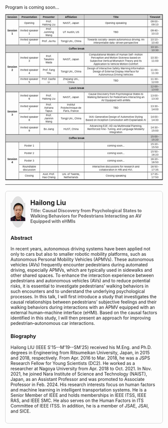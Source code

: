 Program is coming soon...
<div style="font-size:8px;">
<table border="1" cellspacing="0" cellpadding="6" style="border-collapse: collapse; text-align:center; width:100%;">
  <tr style="background-color:lightgrey;">
    <th>Session</th>
    <th>Presentation</th>
    <th>Presenter</th>
    <th>Affiliation</th>
    <th>Title</th>
    <th>Timeslot</th>
  </tr>
  <tr>
    <td rowspan="3"><b>Session 1</b></td>
    <td>Opening</td>
    <td>Prof. Hailong Liu</td>
    <td>NAIST, Japan</td>
    <td>Opening speaking</td>
    <td>09:00-09:10</td>
  </tr>
  <tr>
    <td>Invited speaker 1</td>
    <td>Prof. Junming Wang</td>
    <td>UT Austin, US</td>
    <td>TBD</td>
    <td>09:40-10:10</td>
  </tr>
  <tr>
    <td>Invited speaker 2</td>
    <td>Prof. Jia Hu</td>
    <td>Tongji Uni., China</td>
    <td>Towards socially-aware autonomous driving: An interpretable data-driven perspective</td>
    <td>10:10-10:40</td>
  </tr>
  <tr style="background-color:lightgrey;">
    <td colspan="5"><b>Coffee break</b><td>10:10-10:30</td></td>
  </tr>
  <tr>
    <td rowspan="3"><b>Session 2</b></td>
    <td>Invited speaker 3</td>
    <td>Prof. Takahiro Wada</td>
    <td>NAIST, Japan</td>
    <td>Computational Models of Human Self-motion Perception and Motion Sickness based on Subjective Vertical Mismatch Theory and Its Application to Vehicle Motion Comfort</td>
    <td>10:30-11:00</td>
  </tr>
  <tr>
    <td>Invited speaker 4</td>
    <td>Prof. Fang You</td>
    <td>Tongji Uni., China</td>
    <td>Design of Interactive Safety Warning Information Design of External Display Interface for Autonomous Driving Vehicles</td>
    <td>11:00-11:30</td>
  </tr>
  <tr>
    <td>Invited speaker 5</td>
    <td>Prof. Daofei Li</td>
    <td>Zhejiang Uni., China</td>
    <td>TBD</td>
    <td>11:30-12:00</td>
  </tr>
 <tr style="background-color:lightgrey;">
    <td colspan="5"><b>Lunch break</b><td>12:00-13:00</td></td>
  </tr>
  <tr>
    <td rowspan="4"><b>Session 3</b></td>
    <td>Invited speaker 6</td>
    <td>Prof. Hailong Liu</td>
    <td>NAIST, Japan</td>
    <td>Causal Discovery from Psychological States to Walking Behaviors for Pedestrians Interacting an AV Equipped with eHMIs</td>
    <td>13:00-13:30</td>
  </tr>
  <tr>
    <td>Invited speaker 7</td>
    <td>Prof. Adriana Tapus</td>
    <td>Institut Polytechnique de Paris, France</td>
    <td>TBD</td>
    <td>13:30-14:00</td>
  </tr>
  <tr>
    <td>Invited speaker 8</td>
    <td>Prof. Jianmin Wang</td>
    <td>Tongji Uni., China</td>
    <td>IXAI: Generative Design of Automotive Styling Based on Inception Convolution with Explainable AI</td>
    <td>14:00-14:30</td>
  </tr>
  <tr>
    <td>Invited speaker 9</td>
    <td>Bo Jiang</td>
    <td>HUST, China</td>
    <td>Advancing E2E-AD via Multimodal Planning, Reinforced Fine-Tuning, and Language Modality Integration</td>
    <td>14:30-15:00</td>
  </tr>
 <tr style="background-color:lightgrey;">
    <td colspan="5"><b>Coffee break</b><td>15:00-15:20</td></td>
  </tr>
  <tr>
    <td rowspan="5"><b>Session 4</b></td>
    <td>Poster 1</td>
    <td></td>
    <td></td>
    <td>coming soon...</td>
    <td>15:20-15:50</td>
  </tr>
  <tr>
    <td>Poster 2</td>
    <td></td>
    <td></td>
    <td>coming soon...</td>
    <td>15:50-16:20</td>
  </tr>
  <tr>
    <td>Poster 3</td>
    <td></td>
    <td></td>
    <td>coming soon...</td>
    <td>16:20-16:50</td>
  </tr>
  <tr>
    <td>Roundtable discussion</td>
    <td></td>
    <td></td>
    <td>Interactive discussions for research and collaboration in HRI and HVI.</td>
    <td>16:50-17:35</td>
  </tr>
  <tr>
    <td>Closing</td>
    <td>Asst. Prof. Hao Cheng</td>
    <td>Uni. of Twente, Netherlands</td>
    <td>Closing speaking</td>
    <td>17:35-17:50</td>
  </tr>
</table>
</div>

<hr>
<!-- Speaker 1 -->
<div style="border:1px solid #ccc; border-radius:8px; padding:16px; margin:20px 0;">

  <div style="display:flex; align-items:center; gap:16px;">
    <!-- Profile Photo Placeholder -->
    <div style="width:100px; height:100px; background:#e0e0e0; border-radius:50%; display:flex; align-items:center; justify-content:center; font-size:12px; color:#555;">
      <img src="/assets/committee/Hailong liu.jpg" alt="Hailong Liu" style="width: 150px; height: auto; object-fit: cover; display: block;">
    </div>
    <!-- Name and Title -->
    <div>
      <h2 style="margin:0;">Hailong Liu</h2>
      <h4 style="margin:4px 0; color:#666;">Title: Causal Discovery from Psychological States to Walking Behaviors for Pedestrians Interacting an AV Equipped with eHMIs</h4>
    </div>
  </div>

  <!-- Abstract -->
  <div style="margin-top:16px;">
    <h3>Abstract</h3>
    <p>
In recent years, autonomous driving systems have been applied not only to cars but also to smaller robotic mobility platforms, such as Autonomous Personal Mobility Vehicles (APMVs). These autonomous vehicles (AVs) frequently encounter pedestrians during automated driving, especially APMVs, which are typically used in sidewalks and other shared spaces. To enhance the interaction experience between pedestrians and autonomous vehicles (AVs) and to reduce potential risks, it is essential to investigate pedestrians’ walking behaviors in such encounters and to understand the underlying psychological processes. In this talk, I will first introduce a study that investigates the causal relationships between pedestrians’ subjective feelings and their walking behaviors during interactions with an APMV equipped with an external human–machine interface (eHMI). Based on the causal factors identified in this study, I will then present an approach for improving pedestrian–autonomous car interactions.
    </p>
  </div>

  <!-- Bibliography -->
  <div style="margin-top:16px;">
    <h3>Biography</h3>
    <p>
      Hailong LIU (IEEE S'15--M'19--SM'25) received his M.Eng. and Ph.D. degrees in Engineering from Ritsumeikan University, Japan, in 2015 and 2018, respectively. From Apr. 2016 to Mar. 2018, he was a JSPS Research Fellow for
Young Scientists (DC2). He worked as a researcher at Nagoya University from Apr. 2018 to Oct. 2021. In Nov. 2021, he joined Nara Institute of Science and Technology (NAIST), Japan, as an Assistant Professor and was promoted to
Associate Professor in Feb. 2024. His research interests focus on human factors and machine learning in
intelligent transportation systems. He is a Senior Member of IEEE and holds memberships in IEEE ITSS, IEEE RAS, and IEEE SMC. He also serves on the Human Factors in ITS Committee of IEEE ITSS. In addition, he is a member of JSAE, JSAI, and SICE.
    </p>
  </div>

</div>

<!-- Repeat this block for each speaker -->



